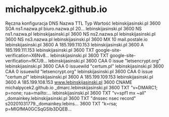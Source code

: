 # michalpycek2.github.io


Ręczna konfiguracja DNS
Nazwa	TTL	Typ	Wartość
lebinskijasinski.pl	3600	SOA	ns1.nazwa.pl biuro.nazwa.pl 20...
lebinskijasinski.pl	3600	NS	ns1.nazwa.pl
lebinskijasinski.pl	3600	NS	ns2.nazwa.pl
lebinskijasinski.pl	3600	NS	ns3.nazwa.pl
lebinskijasinski.pl	3600	MX	10 mail.postale.io
lebinskijasinski.pl	3600	A	185.199.110.153
lebinskijasinski.pl	3600	A	185.199.111.153
lebinskijasinski.pl	3600	TXT	google-site-verification=X6Nv8...
lebinskijasinski.pl	3600	TXT	google-site-verification=fK7J9...
lebinskijasinski.pl	3600	CAA	0 issue "letsencrypt.org"
lebinskijasinski.pl	3600	CAA	0 issuewild "certum.pl"
lebinskijasinski.pl	3600	CAA	0 issuewild "letsencrypt.org"
lebinskijasinski.pl	3600	CAA	0 issue "certum.pl"
lebinskijasinski.pl	3600	A	185.199.109.153
lebinskijasinski.pl	3600	A	185.199.108.153
www.lebinskijasinski.pl	3600	CNAME	michalpycek2.github.io
_dmarc.lebinskijasinski.pl	3600	TXT	"v=DMARC1; p=none; rua=mailto:...
lebinskijasinski.pl	3600	TXT	"v=spf1 mx ~all"
_domainkey.lebinskijasinski.pl	3600	TXT	"dnssec nsec record"
s20201031779._domainkey.lebins...	3600	TXT	"k=rsa; p=MIGfMA0GCSqGSIb3DQEB...
